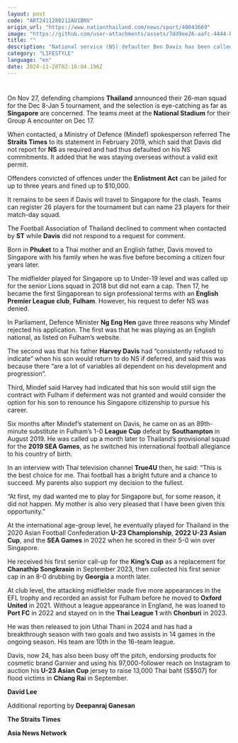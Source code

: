 ```yaml
---
layout: post
code: "ART2411280212AU1BNV"
origin_url: "https://www.nationthailand.com/news/sport/40043669"
image: "https://github.com/user-attachments/assets/7dd9ee26-aafc-4444-b788-bccba989ec59"
title: ""
description: "National service (NS) defaulter Ben Davis has been called up by Thailand for the Asian Mitsubishi Electric Cup, setting up a potential showdown with the Lions and the Singapore authorities."
category: "LIFESTYLE"
language: "en"
date: 2024-11-28T02:16:04.196Z
---
```


# 









On Nov 27, defending champions **Thailand** announced their 26-man squad for the Dec 8-Jan 5 tournament, and the selection is eye-catching as far as **Singapore** are concerned. The teams meet at the **National Stadium** for their Group A encounter on Dec 17.

When contacted, a Ministry of Defence (Mindef) spokesperson referred The **Straits Times** to its statement in February 2019, which said that Davis did not report for **NS** as required and had thus defaulted on his NS commitments. It added that he was staying overseas without a valid exit permit.

Offenders convicted of offences under the **Enlistment Act** can be jailed for up to three years and fined up to $10,000.

It remains to be seen if Davis will travel to Singapore for the clash. Teams can register 26 players for the tournament but can name 23 players for their match-day squad.

The Football Association of Thailand declined to comment when contacted by **ST** while **Davis** did not respond to a request for comment.

Born in **Phuket** to a Thai mother and an English father, Davis moved to Singapore with his family when he was five before becoming a citizen four years later.

The midfielder played for Singapore up to Under-19 level and was called up for the senior Lions squad in 2018 but did not earn a cap. Then 17, he became the first Singaporean to sign professional terms with an **English Premier League club**, **Fulham**. However, his request to defer NS was denied.

In Parliament, Defence Minister **Ng Eng Hen** gave three reasons why Mindef rejected his application. The first was that he was playing as an English national, as listed on Fulham’s website.

The second was that his father **Harvey Davis** had “consistently refused to indicate” when his son would return to do NS if deferred, and said this was because there “are a lot of variables all dependent on his development and progression”.

Third, Mindef said Harvey had indicated that his son would still sign the contract with Fulham if deferment was not granted and would consider the option for his son to renounce his Singapore citizenship to pursue his career.

Six months after Mindef’s statement on Davis, he came on as an 89th-minute substitute in Fulham’s 1-0 **League Cup** defeat by **Southampton** in August 2019. He was called up a month later to Thailand’s provisional squad for the **2019 SEA Games**, as he switched his international football allegiance to his country of birth.

In an interview with Thai television channel **True4U** then, he said: “This is the best choice for me. Thai football has a bright future and a chance to succeed. My parents also support my decision to the fullest.

“At first, my dad wanted me to play for Singapore but, for some reason, it did not happen. My mother is also very pleased that I have been given this opportunity.”

At the international age-group level, he eventually played for Thailand in the 2020 Asian Football Confederation **U-23 Championship**, **2022 U-23 Asian Cup**, and the **SEA Games** in 2022 when he scored in their 5-0 win over Singapore.

He received his first senior call-up for the **King’s Cup** as a replacement for **Chanathip Songkrasin** in September 2023, then collected his first senior cap in an 8-0 drubbing by **Georgia** a month later.

At club level, the attacking midfielder made five more appearances in the EFL trophy and recorded an assist for Fulham before he moved to **Oxford United** in 2021. Without a league appearance in England, he was loaned to **Port FC** in 2022 and stayed on in the **Thai League 1** with **Chonburi** in 2023.

He was then released to join Uthai Thani in 2024 and has had a breakthrough season with two goals and two assists in 14 games in the ongoing season. His team are 10th in the 16-team league.

Davis, now 24, has also been busy off the pitch, endorsing products for cosmetic brand Garnier and using his 97,000-follower reach on Instagram to auction his **U-23 Asian Cup** jersey to raise 13,000 Thai baht (S$507) for flood victims in **Chiang Rai** in September.

**David Lee**

Additional reporting by **Deepanraj Ganesan**

**The Straits Times**

**Asia News Network**